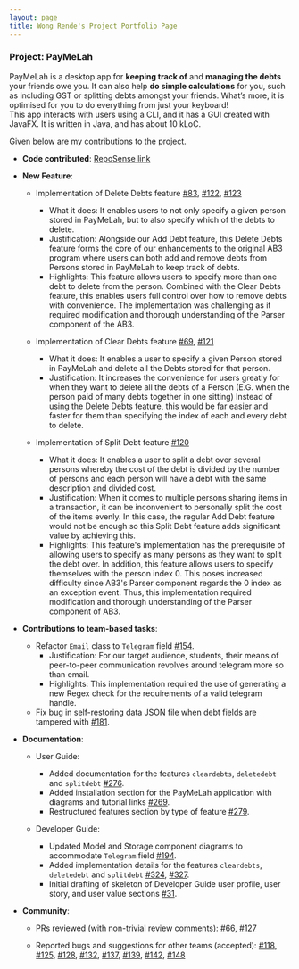 ```yaml
---
layout: page
title: Wong Rende's Project Portfolio Page
---
```


### Project: PayMeLah

PayMeLah is a desktop app for **keeping track of** and **managing the debts** your friends owe you. 
It can also help **do simple calculations** for you, such as including GST or splitting debts amongst your friends. 
What’s more, it is optimised for you to do everything from just your keyboard! <br>
This app interacts with users using a CLI, and it has a GUI created with JavaFX. It is written in Java, and has about 10 kLoC.


Given below are my contributions to the project.


* **Code contributed**: [RepoSense link](https://ay2223s1-cs2103t-w13-3.github.io/tp/team/wr3nd3.html)

* **New Feature**:
  * Implementation of Delete Debts feature [#83](https://github.com/AY2223S1-CS2103T-W13-3/tp/pull/83), [#122](https://github.com/AY2223S1-CS2103T-W13-3/tp/pull/122), [#123](https://github.com/AY2223S1-CS2103T-W13-3/tp/pull/123)
    * What it does: It enables users to not only specify a given person stored in PayMeLah, but to also specify
      which of the debts to delete.
    * Justification: Alongside our Add Debt feature, this Delete Debts feature forms the core of our enhancements to the
    original AB3 program where users can both add and remove debts from Persons stored in PayMeLah to keep track of debts.
    * Highlights: This feature allows users to specify more than one debt to delete from the person. Combined with the 
    Clear Debts feature, this enables users full control over how to remove debts with convenience. The implementation was
    challenging as it required modification and thorough understanding of the Parser component of the AB3.
  
  * Implementation of Clear Debts feature [#69](https://github.com/AY2223S1-CS2103T-W13-3/tp/pull/69), [#121](https://github.com/AY2223S1-CS2103T-W13-3/tp/pull/121)
    * What it does: It enables a user to specify a given Person stored in PayMeLah and delete all the Debts 
    stored for that person. 
    * Justification: It increases the convenience for users greatly for when they want to delete all the debts of a Person 
    (E.G. when the person paid of many debts together in one sitting) Instead of using the Delete Debts feature, this would be
    far easier and faster for them than specifying the index of each and every debt to delete.

  * Implementation of Split Debt feature [#120](https://github.com/AY2223S1-CS2103T-W13-3/tp/pull/120)
    * What it does: It enables a user to split a debt over several persons whereby the cost of the debt is divided
    by the number of persons and each person will have a debt with the same description and divided cost.
    * Justification: When it comes to multiple persons sharing items in a transaction, it can be inconvenient to 
    personally split the cost of the items evenly. In this case, the regular Add Debt feature would not be enough
    so this Split Debt feature adds significant value by achieving this.
    * Highlights: This feature's implementation has the prerequisite of allowing users to specify as many persons
    as they want to split the debt over. In addition, this feature allows users to specify themselves with the 
    person index 0. This poses increased difficulty since AB3's Parser component regards the 0 index as an exception
    event. Thus, this implementation required modification and thorough understanding of the Parser component of AB3.

* **Contributions to team-based tasks**:
    * Refactor `Email` class to `Telegram` field [#154](https://github.com/AY2223S1-CS2103T-W13-3/tp/pull/154).
      * Justification: For our target audience, students, their means of peer-to-peer communication revolves around 
      telegram more so than email.
      * Highlights: This implementation required the use of generating a new Regex check for the requirements of a valid
      telegram handle.
    * Fix bug in self-restoring data JSON file when debt fields are tampered with 
  [#181](https://github.com/AY2223S1-CS2103T-W13-3/tp/pull/181).

* **Documentation**:
    * User Guide:
        * Added documentation for the features `cleardebts`, `deletedebt` and `splitdebt` 
      [#276](https://github.com/AY2223S1-CS2103T-W13-3/tp/pull/276).
        * Added installation section for the PayMeLah application with diagrams and tutorial links
      [#269](https://github.com/AY2223S1-CS2103T-W13-3/tp/pull/269).
        * Restructured features section by type of feature
      [#279](https://github.com/AY2223S1-CS2103T-W13-3/tp/pull/279).
      
    * Developer Guide:
        * Updated Model and Storage component diagrams to accommodate `Telegram` field 
      [#194](https://github.com/AY2223S1-CS2103T-W13-3/tp/pull/194).
        * Added implementation details for the features `cleardebts`, `deletedebt` and `splitdebt`
      [#324](https://github.com/AY2223S1-CS2103T-W13-3/tp/pull/194), [#327](https://github.com/AY2223S1-CS2103T-W13-3/tp/pull/327).
        * Initial drafting of skeleton of Developer Guide user profile, user story, and user value sections
      [#31](https://github.com/AY2223S1-CS2103T-W13-3/tp/pull/31).


* **Community**:
  * PRs reviewed (with non-trivial review comments): 
  [#66](https://github.com/AY2223S1-CS2103T-W13-3/tp/pull/66),
    [#127](https://github.com/AY2223S1-CS2103T-W13-3/tp/pull/127)
  
  * Reported bugs and suggestions for other teams (accepted):
    [#118](https://github.com/AY2223S1-CS2103-F14-1/tp/issues/118), 
  [#125](https://github.com/AY2223S1-CS2103-F14-1/tp/issues/125), 
  [#128](https://github.com/AY2223S1-CS2103-F14-1/tp/issues/128), 
  [#132](https://github.com/AY2223S1-CS2103-F14-1/tp/issues/132), 
  [#137](https://github.com/AY2223S1-CS2103-F14-1/tp/issues/137),
  [#139](https://github.com/AY2223S1-CS2103-F14-1/tp/issues/139),
  [#142](https://github.com/AY2223S1-CS2103-F14-1/tp/issues/142),
  [#148](https://github.com/AY2223S1-CS2103-F14-1/tp/issues/148)

